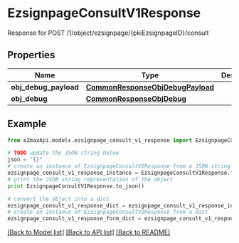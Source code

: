 # EzsignpageConsultV1Response

Response for POST /1/object/ezsignpage/{pkiEzsignpageID}/consult

## Properties

Name | Type | Description | Notes
------------ | ------------- | ------------- | -------------
**obj_debug_payload** | [**CommonResponseObjDebugPayload**](CommonResponseObjDebugPayload.md) |  | 
**obj_debug** | [**CommonResponseObjDebug**](CommonResponseObjDebug.md) |  | [optional] 

## Example

```python
from eZmaxApi.models.ezsignpage_consult_v1_response import EzsignpageConsultV1Response

# TODO update the JSON string below
json = "{}"
# create an instance of EzsignpageConsultV1Response from a JSON string
ezsignpage_consult_v1_response_instance = EzsignpageConsultV1Response.from_json(json)
# print the JSON string representation of the object
print EzsignpageConsultV1Response.to_json()

# convert the object into a dict
ezsignpage_consult_v1_response_dict = ezsignpage_consult_v1_response_instance.to_dict()
# create an instance of EzsignpageConsultV1Response from a dict
ezsignpage_consult_v1_response_form_dict = ezsignpage_consult_v1_response.from_dict(ezsignpage_consult_v1_response_dict)
```
[[Back to Model list]](../README.md#documentation-for-models) [[Back to API list]](../README.md#documentation-for-api-endpoints) [[Back to README]](../README.md)



